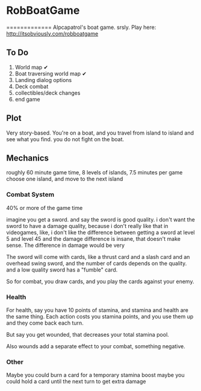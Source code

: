 # RobBoatGame
=============
Alpcapatrol's boat game.  srsly.  Play here: http://itsobviously.com/robboatgame

To Do
-----
1. World map &#10004;
1. Boat traversing world map &#10004;
1. Landing dialog options
1. Deck combat
1. collectibles/deck changes
1. end game

Plot
----
Very story-based.  You're on a boat, and you travel from island to island and see what you find.  you do not fight on the boat.


Mechanics
---------
roughly 60 minute game time, 8 levels of islands, 7.5 minutes per game  choose one island, and move to the next island 

### Combat System

40% or more of the game time

imagine you get a sword.  and say the sword is good quality.  i don't want the sword to have a damage quality, because i don't really like that in videogames, like, i don't like the difference between getting a sword at level 5 and level 45 and the damage difference is insane, that doesn't make sense.  The difference in damage would be very 

The sword will come with cards, like a thrust card and a slash card and an overhead swing sword, and the number of cards depends on the quality.  and a low quality sword has a "fumble" card.

So for combat, you draw cards, and you play the cards against your enemy.

### Health  
For health, say you have 10 points of stamina, and stamina and health are the same thing.  Each action costs you stamina points, and you use them up and they come back each turn.

But say you get wounded, that decreases your total stamina pool.  

Also wounds add a separate effect to your combat, something negative.

### Other
Maybe you could burn a card for a temporary stamina boost
maybe you could hold a card until the next turn to get extra damage

